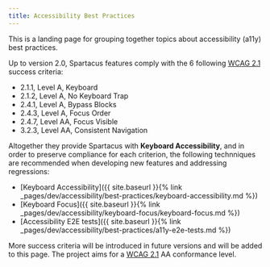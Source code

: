 ```yaml
---
title: Accessibility Best Practices
---
```


This is a landing page for grouping together topics about accessibility (a11y) best practices.

Up to version 2.0, Spartacus features comply with the 6 following [WCAG 2.1](https://www.w3.org/TR/WCAG21/) success criteria:

- 2.1.1, Level A, Keyboard
- 2.1.2, Level A, No Keyboard Trap
- 2.4.1, Level A, Bypass Blocks
- 2.4.3, Level A, Focus Order
- 2.4.7, Level AA, Focus Visible
- 3.2.3, Level AA, Consistent Navigation

Altogether they provide Spartacus with **Keyboard Accessibility**, and in order to preserve compliance for each criterion, the following technniques are recommended when developing new features and addressing regressions:

- [Keyboard Accessibility]({{ site.baseurl }}{% link _pages/dev/accessibility/best-practices/keyboard-accessibility.md %})
- [Keyboard Focus]({{ site.baseurl }}{% link _pages/dev/accessibility/keyboard-focus/keyboard-focus.md %})
- [Accessibility E2E tests]({{ site.baseurl }}{% link _pages/dev/accessibility/best-practices/a11y-e2e-tests.md %})

More success criteria will be introduced in future versions and will be added to this page. The project aims for a [WCAG 2.1](https://www.w3.org/TR/WCAG21/) AA conformance level.

